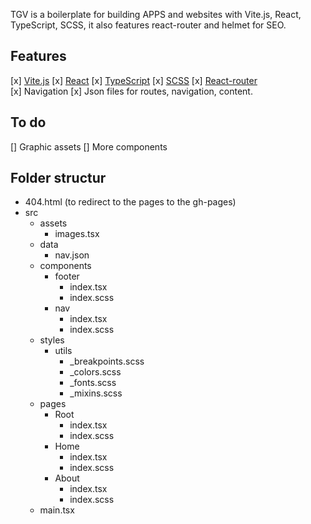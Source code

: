 TGV is a boilerplate for building APPS and websites with Vite.js, React, TypeScript, SCSS, it also features react-router and helmet for SEO. 

## Features

[x] [Vite.js](https://vitejs.dev/)
[x] [React](https://react.dev/)
[x] [TypeScript](https://www.typescriptlang.org/)
[x] [SCSS](https://sass-lang.com/)
[x] [React-router](https://reactrouter.com/)  
[x] Navigation
[x] Json files for routes, navigation, content.

## To do
[] Graphic assets
[] More components

## Folder structur

- 404.html (to redirect to the pages to the gh-pages)
- src
  - assets
    - images.tsx
  - data
    - nav.json
  - components
    - footer
      - index.tsx
      - index.scss
    - nav
      - index.tsx
      - index.scss
  - styles
    - utils
      - _breakpoints.scss
      - _colors.scss
      - _fonts.scss
      - _mixins.scss
  - pages
    - Root
      - index.tsx
      - index.scss
    - Home
      - index.tsx
      - index.scss
    - About
      - index.tsx
      - index.scss
  - main.tsx
